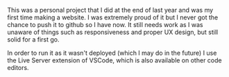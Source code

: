 This was a personal project that I did at the end of last year and was my first time making a website. I was extremely
proud of it but I never got the chance to push it to github so I have now. It still needs work as I was unaware of
things such as responsiveness and proper UX design, but still solid for a first go. 

In order to run it as it wasn't deployed (which I may do in the future) I use the Live Server extension of VSCode,
which is also available on other code editors.

